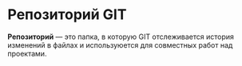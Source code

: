 # Репозиторий GIT

**Репозиторий** — это папка, в которую GIT отслеживается история изменений в файлах и используюется для совместных работ над проектами.

